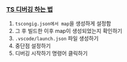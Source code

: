 ### [TS 디버깅 하는 법](https://code.visualstudio.com/docs/typescript/typescript-debugging)

1. `tscongig.json에서 map`을 생성하게 설정함
2. 그 후 빌드한 이후 map이 생성되었는지 확인하기
3. `.vscode/launch.json` 파일 생성하기
4. 중단점 설정하기
5. 디버깅 시작하기 명령어 클릭하기
